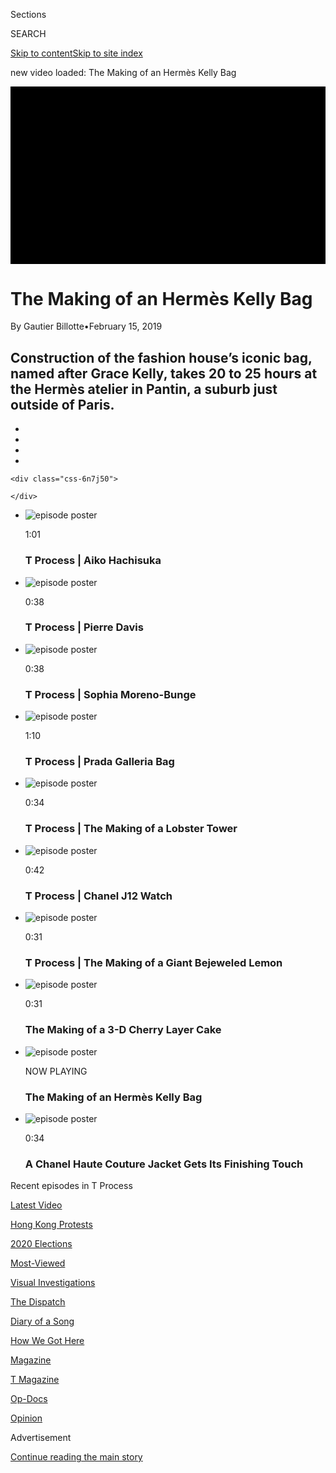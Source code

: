 <div id="app">

<div>

<div class="NYTAppHideMasthead css-ikk3s8 e1suatyy0">

<div class="section css-133zg39 e1suatyy2">

<div class="css-eph4ug er09x8g0">

<div class="css-6n7j50">

</div>

<span class="css-1dv1kvn">Sections</span>

<div class="css-10488qs">

<span class="css-1dv1kvn">SEARCH</span>

</div>

[Skip to content](#site-content)[Skip to site index](#site-index)

</div>

<div class="css-10698na e1huz5gh0">

</div>

</div>

</div>

</div>

<div data-aria-hidden="false">

<div id="site-content" data-role="main">

<div>

new video loaded: The Making of an Hermès Kelly
Bag

<div>

<div class="css-z6smm2-videoContainer" data-role="button" tabindex="-1">

<div class="css-9jafkt-MastheadShadow">

</div>

<div class="css-11gu6ja-Overlay">

<div class="css-57kt75-PlayIconContainer">

<div class="css-1ct1iq3">

<div class="css-112r0at">

<div class="css-1ntlhln">

</div>

<div class="css-xyediy">

</div>

</div>

</div>

</div>

</div>

<div class="css-11kuxu4" style="width:100%;padding-bottom:56.25%;background:black">

<div class="css-122y91a">

</div>

</div>

</div>

<div class="css-1ap46ug">

<div class="css-1bacxw9">

<div class="css-ggwicp">

# <span>The Making of an Hermès Kelly Bag</span>

<div class="css-19m31ns">

By Gautier Billotte<span class="css-1iknmmf">•</span>February 15,
2019

</div>

</div>

## Construction of the fashion house’s iconic bag, named after Grace Kelly, takes 20 to 25 hours at the Hermès atelier in Pantin, a suburb just outside of Paris.

</div>

</div>

<div class="css-hn4bqd">

<div class="css-lsf37j">

<div class="css-x83khl">

<div class="css-141slpx">

<div class="css-d8bdto" data-role="toolbar" data-aria-label="Social Media Share buttons, Save button, and Comments Panel with current comment count" data-testid="share-tools">

  - 
  - 
  - 
  - 
    
    <div class="css-6n7j50">
    
    </div>

</div>

</div>

</div>

</div>

</div>

<div class="css-1iyuew3" disabled="">

</div>

<div class="css-1kpt05j">

  - [](https://www.nytimes3xbfgragh.onion/video/t-magazine/100000007260935/t-process-aiko-hachisuka.html?action=click&module=video-series-bar&region=header&pgtype=Article&playlistId=video/t-process)
    
    <div class="css-1aetz0h">
    
    ![episode
    poster](https://static01.graylady3jvrrxbe.onion/images/2020/08/10/t-magazine/10tmag-hachisuka/10tmag-hachisuka-square320.jpg)
    
    </div>
    
    <span class="css-1xigvfz">1:01</span>
    
    ### T Process | Aiko Hachisuka

  - [](https://www.nytimes3xbfgragh.onion/video/t-magazine/100000007259335/t-process-pierre-davis.html?action=click&module=video-series-bar&region=header&pgtype=Article&playlistId=video/t-process)
    
    <div class="css-1aetz0h">
    
    ![episode
    poster](https://static01.graylady3jvrrxbe.onion/images/2020/08/10/t-magazine/10tmag-t-process-pierre-davis/10tmag-t-process-pierre-davis-square320.jpg)
    
    </div>
    
    <span class="css-1xigvfz">0:38</span>
    
    ### T Process | Pierre Davis

  - [](https://www.nytimes3xbfgragh.onion/video/t-magazine/design/100000007258999/t-process-sophia-moreno-bunge.html?action=click&module=video-series-bar&region=header&pgtype=Article&playlistId=video/t-process)
    
    <div class="css-1aetz0h">
    
    ![episode
    poster](https://static01.graylady3jvrrxbe.onion/images/2020/08/10/t-magazine/art/Tadobe-slide-F6M4/Tadobe-slide-F6M4-square320.jpg)
    
    </div>
    
    <span class="css-1xigvfz">0:38</span>
    
    ### T Process | Sophia Moreno-Bunge

  - [](https://www.nytimes3xbfgragh.onion/video/t-magazine/100000007129787/t-process-prada-galleria-bag.html?action=click&module=video-series-bar&region=header&pgtype=Article&playlistId=video/t-process)
    
    <div class="css-1aetz0h">
    
    ![episode
    poster](https://static01.graylady3jvrrxbe.onion/images/2020/05/12/t-magazine/12tmag-prada-galleria/12tmag-prada-galleria-square320.jpg)
    
    </div>
    
    <span class="css-1xigvfz">1:10</span>
    
    ### T Process | Prada Galleria Bag

  - [](https://www.nytimes3xbfgragh.onion/video/t-magazine/100000006981030/t-process-the-making-of-a-lobster-tower.html?action=click&module=video-series-bar&region=header&pgtype=Article&playlistId=video/t-process)
    
    <div class="css-1aetz0h">
    
    ![episode
    poster](https://static01.graylady3jvrrxbe.onion/images/2020/02/21/autossell/21tmag-banquets/21tmag-banquets-square320.png)
    
    </div>
    
    <span class="css-1xigvfz">0:34</span>
    
    ### T Process | The Making of a Lobster Tower

  - [](https://www.nytimes3xbfgragh.onion/video/t-magazine/100000006834800/t-process-chanel-j12-watch.html?action=click&module=video-series-bar&region=header&pgtype=Article&playlistId=video/t-process)
    
    <div class="css-1aetz0h">
    
    ![episode
    poster](https://static01.graylady3jvrrxbe.onion/images/2019/11/25/t-magazine/25tmag-chanel-watch/25tmag-chanel-watch-square320.jpg)
    
    </div>
    
    <span class="css-1xigvfz">0:42</span>
    
    ### T Process | Chanel J12 Watch

  - [](https://www.nytimes3xbfgragh.onion/video/t-magazine/100000006716047/t-process-the-making-of-a-giant-bejeweled-lemon.html?action=click&module=video-series-bar&region=header&pgtype=Article&playlistId=video/t-process)
    
    <div class="css-1aetz0h">
    
    ![episode
    poster](https://static01.graylady3jvrrxbe.onion/images/2019/09/20/t-magazine/12tmag-kathleenryan/12tmag-kathleenryan-square320.png)
    
    </div>
    
    <span class="css-1xigvfz">0:31</span>
    
    ### T Process | The Making of a Giant Bejeweled Lemon

  - [](https://www.nytimes3xbfgragh.onion/video/t-magazine/100000006363367/the-making-of-a-3-d-cherry-layer-cake.html?action=click&module=video-series-bar&region=header&pgtype=Article&playlistId=video/t-process)
    
    <div class="css-1aetz0h">
    
    ![episode
    poster](https://static01.graylady3jvrrxbe.onion/images/2019/02/21/t-magazine/21tmag-cake/21tmag-cake-square320.jpg)
    
    </div>
    
    <span class="css-1xigvfz">0:31</span>
    
    ### The Making of a 3-D Cherry Layer Cake

  - <span class="css-14yx0lb"></span>
    
    <div class="css-1aetz0h">
    
    ![episode
    poster](https://static01.graylady3jvrrxbe.onion/images/2019/02/19/t-magazine/19tmag-hermes/15tmag-hermes-square320-v4.jpg)
    
    </div>
    
    <span class="css-1xigvfz"><span class="css-kraruq">NOW
    PLAYING</span></span>
    
    ### The Making of an Hermès Kelly Bag

  - [](https://www.nytimes3xbfgragh.onion/video/t-magazine/100000006237069/a-chanel-haute-couture-jacket-gets-its-finishing-touch.html?action=click&module=video-series-bar&region=header&pgtype=Article&playlistId=video/t-process)
    
    <div class="css-1aetz0h">
    
    ![episode
    poster](https://static01.graylady3jvrrxbe.onion/images/2018/11/29/t-magazine/29tmag-chanel/29tmag-chanel-square320.jpg)
    
    </div>
    
    <span class="css-1xigvfz">0:34</span>
    
    ### A Chanel Haute Couture Jacket Gets Its Finishing Touch

</div>

<div class="css-1iyuew3">

</div>

</div>

<div>

<div id="T-Process" class="css-1ipv97n">

Recent episodes in <span class="css-1galvr2">T
Process</span>

</div>

<div class="css-1wapnqs" data-aria-labelledby="T-Process">

<div class="css-1gce877">

<div>

<div style="border:0;clip:rect(0 0 0 0);height:1px;margin:-1px;overflow:hidden;white-space:nowrap;padding:0;width:1px;position:absolute" data-role="log" data-aria-live="assertive">

</div>

<div style="border:0;clip:rect(0 0 0 0);height:1px;margin:-1px;overflow:hidden;white-space:nowrap;padding:0;width:1px;position:absolute" data-role="log" data-aria-live="assertive">

</div>

<div style="border:0;clip:rect(0 0 0 0);height:1px;margin:-1px;overflow:hidden;white-space:nowrap;padding:0;width:1px;position:absolute" data-role="log" data-aria-live="polite">

</div>

<div style="border:0;clip:rect(0 0 0 0);height:1px;margin:-1px;overflow:hidden;white-space:nowrap;padding:0;width:1px;position:absolute" data-role="log" data-aria-live="polite">

</div>

</div>

</div>

</div>

</div>

<div class="css-x9go3y">

<div>

</div>

</div>

<div class="css-1510v7r">

<div class="css-2413ja">

<div class="css-1bhkq9y">

[](/video)

<div class="css-ywf6j7">

</div>

<div class="css-1y4kgfw">

</div>

</div>

<div class="css-wadcla">

<div class="css-8lsp7v">

[Latest Video](/video/latest-video)

</div>

<div class="css-8lsp7v">

[Hong Kong Protests](/video/hk-protest)

</div>

<div class="css-8lsp7v">

[2020 Elections](/video/2020-Elections)

</div>

<div class="css-8lsp7v">

[Most-Viewed](/video/Most-Viewed)

</div>

<div class="css-8lsp7v">

[Visual Investigations](/video/investigations)

</div>

<div class="css-8lsp7v">

[The Dispatch](/video/on-the-ground)

</div>

<div class="css-8lsp7v">

[Diary of a Song](/video/diaryofasong)

</div>

<div class="css-8lsp7v">

[How We Got Here](/video/how-we-got-here)

</div>

<div class="css-8lsp7v">

[Magazine](/video/magazine)

</div>

<div class="css-8lsp7v">

[T Magazine](/video/t-magazine)

</div>

<div class="css-8lsp7v">

[Op-Docs](/video/op-docs)

</div>

<div class="css-8lsp7v">

[Opinion](/video/opinion)

</div>

</div>

</div>

</div>

<div class="css-1ej6u1y">

<div id="bottom-wrapper" class="css-16far3i eaca97t0" type="bottom">

<div id="bottom-slug" class="css-1tag3rd eaca97t1">

Advertisement

</div>

[Continue reading the main
story](#after-bottom)

<div id="bottom" class="ad bottom-wrapper" style="text-align:center;height:100%;display:block">

</div>

<div id="after-bottom">

</div>

</div>

</div>

</div>

</div>

## Site Index

<div>

</div>

## Site Information Navigation

  - [© <span>2020</span> <span>The New York Times
    Company</span>](https://help.nytimes3xbfgragh.onion/hc/en-us/articles/115014792127-Copyright-notice)

<!-- end list -->

  - [NYTCo](https://www.nytco.com/)
  - [Contact
    Us](https://help.nytimes3xbfgragh.onion/hc/en-us/articles/115015385887-Contact-Us)
  - [Work with us](https://www.nytco.com/careers/)
  - [Advertise](https://nytmediakit.com/)
  - [T Brand Studio](http://www.tbrandstudio.com/)
  - [Your Ad
    Choices](https://www.nytimes3xbfgragh.onion/privacy/cookie-policy#how-do-i-manage-trackers)
  - [Privacy](https://www.nytimes3xbfgragh.onion/privacy)
  - [Terms of
    Service](https://help.nytimes3xbfgragh.onion/hc/en-us/articles/115014893428-Terms-of-service)
  - [Terms of
    Sale](https://help.nytimes3xbfgragh.onion/hc/en-us/articles/115014893968-Terms-of-sale)
  - [Site
    Map](https://spiderbites.nytimes3xbfgragh.onion)
  - [Help](https://help.nytimes3xbfgragh.onion/hc/en-us)
  - [Subscriptions](https://www.nytimes3xbfgragh.onion/subscription?campaignId=37WXW)

</div>

</div>
